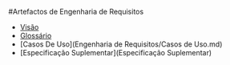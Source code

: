 #Artefactos de Engenharia de Requisitos

- [Visão](Visão)
- [Glossário](Glossário)
- [Casos De Uso](Engenharia de Requisitos/Casos de Uso.md)
- [Especificação Suplementar](Especificação Suplementar)
